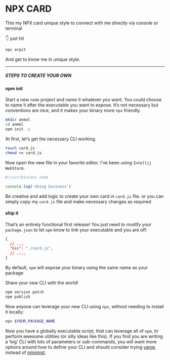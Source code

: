 # NPX CARD
This my NPX card unique style to connect with me directly via console or terminal

👇 just hit
```bash
npx arpit
```
And get to know me in unique style.

<hr/>

##### STEPS TO CREATE YOUR OWN

#### npm init

Start a new `node` project and name it whatever you want. You could choose to name it after the executable you want to expose. It’s not necessary but conventions are nice, and it makes your binary more `npx` friendly.

```bash
mkdir anmol
cd anmol
npm init -y
```
At first, let’s get the necessary CLI working.

```bash
touch card.js
chmod +x card.js
```
Now open the new file in your favorite editor. I’ve been using `Intellij WebStorm`.

```javascript
#!/usr/bin/env node

console.log('doing business')
```
Be creative and add logic to create your own card in `card.js` file.
or you can simply copy my `card.js` file and make necessary changes as required

#### ship it

That’s an entirely functional first release! You just need to modify your `package.json` to let `npm` know to link your executable and you are off:

```json
{
  // ...
  "bin": "./card.js",
  // ....
}
```
By default, `npm` will expose your binary using the same name as your package

Share your new CLI with the world!

```bash
npm version patch
npm publish
```

Now anyone can leverage your new CLI using `npx`, without needing to install it locally:

```bash
npx $YOUR_PACKAGE_NAME
```

Now you have a globally executable script, that can leverage all of `npm`, to perform awesome utilities (or silly ideas like this). If you find you are writing a ‘big’ CLI with lots of parameters or sub-commands, you will want more options around how to define your CLI and should consider trying [yargs](https://www.npmjs.com/package/yargs) instead of [minimist](https://www.npmjs.com/package/minimist).
